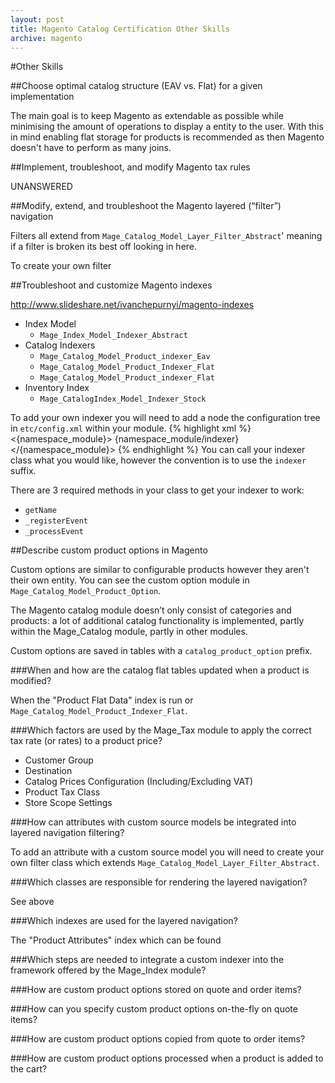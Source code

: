 ```yaml
---
layout: post
title: Magento Catalog Certification Other Skills
archive: magento
---
```


#Other Skills

##Choose optimal catalog structure (EAV vs. Flat) for a given implementation

The main goal is to keep Magento as extendable as possible while minimising the amount of operations to display a entity to the user. With this in mind enabling flat storage for products is recommended as then Magento doesn't have to perform as many joins.

##Implement, troubleshoot, and modify Magento tax rules

UNANSWERED

##Modify, extend, and troubleshoot the Magento layered (“filter”) navigation

Filters  all extend from `Mage_Catalog_Model_Layer_Filter_Abstract`' meaning if a filter is broken its best off looking in here.

To create your own filter 

##Troubleshoot and customize Magento indexes

http://www.slideshare.net/ivanchepurnyi/magento-indexes

- Index Model 
	- `Mage_Index_Model_Indexer_Abstract`
- Catalog Indexers
	- `Mage_Catalog_Model_Product_indexer_Eav`
	- `Mage_Catalog_Model_Product_Indexer_Flat`
	- `Mage_Catalog_Model_Product_indexer_Flat`
- Inventory Index
	- `Mage_CatalogIndex_Model_Indexer_Stock`

To add your own indexer you will need to add a node the configuration tree in `etc/config.xml` within your module.
{% highlight xml %}
	<config>
		<global>
			<index>
				<indexer>
					<{namespace_module}>
						<module>{namespace_module/indexer}</module>
					</{namespace_module}>
				</indexer>
			</index>
		</global>
	</config>
{% endhighlight %}
You can call your indexer class what you would like, however the convention is to use the `indexer` suffix.

There are 3 required methods in your class to get your indexer to work:

- `getName` 
- `_registerEvent`
- `_processEvent` 

##Describe custom product options in Magento

Custom options are similar to configurable products however they aren't their own entity. You can see the custom option module in `Mage_Catalog_Model_Product_Option`.

The Magento catalog module doesn’t only consist of categories and products: a lot of additional catalog functionality is implemented, partly within the Mage_Catalog module, partly in other modules.

Custom options are saved in tables with a `catalog_product_option` prefix.

###When and how are the catalog flat tables updated when a product is modified?

When the "Product Flat Data" index is run or `Mage_Catalog_Model_Product_Indexer_Flat`.

###Which factors are used by the Mage_Tax module to apply the correct tax rate (or rates) to a product price?

- Customer Group
- Destination
- Catalog Prices Configuration (Including/Excluding VAT)
- Product Tax Class
- Store Scope Settings

###How can attributes with custom source models be integrated into layered navigation filtering?

To add an attribute with a custom source model you will need to create your own filter class which extends `Mage_Catalog_Model_Layer_Filter_Abstract`.

###Which classes are responsible for rendering the layered navigation?

See above

###Which indexes are used for the layered navigation?

The "Product Attributes" index which can be found 

###Which steps are needed to integrate a custom indexer into the framework offered by the Mage_Index module?

###How are custom product options stored on quote and order items?

###How can you specify custom product options on-the-fly on quote items?

###How are custom product options copied from quote to order items?

###How are custom product options processed when a product is added to the cart?
